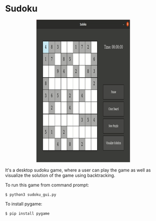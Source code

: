 # Sudoku

<p align="center" width="100%">
	<img src="https://github.com/rht20/sudoku/blob/main/sudoku.gif" width="60%" height="460" />
</p>

It's a desktop sudoku game, where a user can play the game as well as visualize the solution of the game using backtracking.

To run this game from command prompt:  
```
$ python3 sudoku_gui.py
```
To install pygame:
```
$ pip install pygame
```
